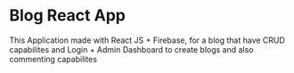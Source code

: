 # Blog React App

This Application made with React JS + Firebase, for a blog that have CRUD capabilites and Login + Admin Dashboard to create blogs and also commenting capabilites

